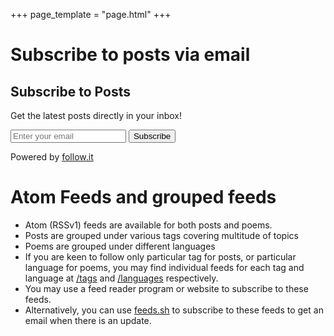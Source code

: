 +++
page_template = "page.html"
+++

# Subscribe to posts via email

<div class="form-container">
        <h2>Subscribe to Posts</h2>
        <p>Get the latest posts directly in your inbox!</p>
        <form action="https://api.follow.it/subscription-form/U0tNNTNuYVM4OW9CYUZ5QlduM0IwMFNuay95amVnLzRQdHZaWlE1bHUrdWZLVU5IeHo3bjVvcy9aSWZFM1pLQ0wxdG9yUkR4ckNYYnl2czhHYUJnTFlHT2F3VEg0OTVHSm1KcEd5c0Z5eDRvU0lBT0FIMFRtZEIzZkwwQUs3U0Z8WVpxMTBuSkpRVi9ERW05a1BkUFFwR0lLSk5OT2k0MWp5akRVVWtsWVRYVT0=/8" method="POST" target="_blank">
            <input type="email" name="email" placeholder="Enter your email" required>
            <button type="submit">Subscribe</button>
        </form>
        <p>Powered by <a href="https://follow.it">follow.it</a></p>
    </div>

# Atom Feeds and grouped feeds
- Atom (RSSv1) feeds are available for both posts and poems.
- Posts are grouped under various tags covering multitude of topics
- Poems are grouped under different languages
- If you are keen to follow only particular tag for posts, or particular language for poems, you may find individual feeds for each tag and language at [/tags](/tags) and [/languages](/languages) respectively.
- You may use a feed reader program or website to subscribe to these feeds.
- Alternatively, you can use [feeds.sh](https://feeds.sh) to subscribe to these feeds to get an email when there is an update.
